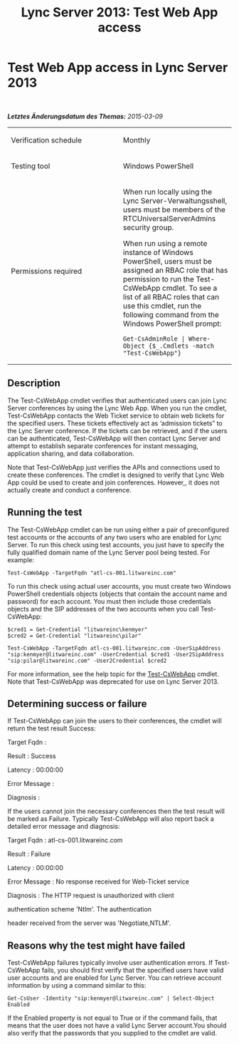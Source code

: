 ﻿---
title: 'Lync Server 2013: Test Web App access'
TOCTitle: Test Web App access
ms:assetid: 17d67ea3-f74d-4952-ac2b-92c0dacc8014
ms:mtpsurl: https://technet.microsoft.com/de-de/library/Dn767944(v=OCS.15)
ms:contentKeyID: 62486198
ms.date: 05/19/2016
mtps_version: v=OCS.15
ms.translationtype: HT
---

# Test Web App access in Lync Server 2013

 

_**Letztes Änderungsdatum des Themas:** 2015-03-09_


<table>
<colgroup>
<col style="width: 50%" />
<col style="width: 50%" />
</colgroup>
<tbody>
<tr class="odd">
<td><p>Verification schedule</p></td>
<td><p>Monthly</p></td>
</tr>
<tr class="even">
<td><p>Testing tool</p></td>
<td><p>Windows PowerShell</p></td>
</tr>
<tr class="odd">
<td><p>Permissions required</p></td>
<td><p>When run locally using the Lync Server-Verwaltungsshell, users must be members of the RTCUniversalServerAdmins security group.</p>
<p>When run using a remote instance of Windows PowerShell, users must be assigned an RBAC role that has permission to run the Test-CsWebApp cmdlet. To see a list of all RBAC roles that can use this cmdlet, run the following command from the Windows PowerShell prompt:</p>
<pre><code>Get-CsAdminRole | Where-Object {$_.Cmdlets -match &quot;Test-CsWebApp&quot;}</code></pre></td>
</tr>
</tbody>
</table>


## Description

The Test-CsWebApp cmdlet verifies that authenticated users can join Lync Server conferences by using the Lync Web App. When you run the cmdlet, Test-CsWebApp contacts the Web Ticket service to obtain web tickets for the specified users. These tickets effectively act as ‘admission tickets” to the Lync Server conference. If the tickets can be retrieved, and if the users can be authenticated, Test-CsWebApp will then contact Lync Server and attempt to establish separate conferences for instant messaging, application sharing, and data collaboration.

Note that Test-CsWebApp just verifies the APIs and connections used to create these conferences. The cmdlet is designed to verify that Lync Web App could be used to create and join conferences. However,, it does not actually create and conduct a conference.

## Running the test

The Test-CsWebApp cmdlet can be run using either a pair of preconfigured test accounts or the accounts of any two users who are enabled for Lync Server. To run this check using test accounts, you just have to specify the fully qualified domain name of the Lync Server pool being tested. For example:

    Test-CsWebApp -TargetFqdn "atl-cs-001.litwareinc.com"

To run this check using actual user accounts, you must create two Windows PowerShell credentials objects (objects that contain the account name and password) for each account. You must then include those credentials objects and the SIP addresses of the two accounts when you call Test-CsWebApp:

    $cred1 = Get-Credential "litwareinc\kenmyer"
    $cred2 = Get-Credential "litwareinc\pilar"
    
    Test-CsWebApp -TargetFqdn atl-cs-001.litwareinc.com -UserSipAddress "sip:kenmyer@litwareinc.com" -UserCredential $cred1 -User2SipAddress "sip:pilar@litwareinc.com" -User2Credential $cred2

For more information, see the help topic for the [Test-CsWebApp](https://docs.microsoft.com/en-us/powershell/module/skype/Test-CsWebApp) cmdlet. Note that Test-CsWebApp was deprecated for use on Lync Server 2013.

## Determining success or failure

If Test-CsWebApp can join the users to their conferences, the cmdlet will return the test result Success:

Target Fqdn :

Result : Success

Latency : 00:00:00

Error Message :

Diagnosis :

If the users cannot join the necessary conferences then the test result will be marked as Failure. Typically Test-CsWebApp will also report back a detailed error message and diagnosis:

Target Fqdn : atl-cs-001.litwareinc.com

Result : Failure

Latency : 00:00:00

Error Message : No response received for Web-Ticket service

Diagnosis : The HTTP request is unauthorized with client

authentication scheme 'Ntlm'. The authentication

header received from the server was 'Negotiate,NTLM'.

## Reasons why the test might have failed

Test-CsWebApp failures typically involve user authentication errors. If Test-CsWebApp fails, you should first verify that the specified users have valid user accounts and are enabled for Lync Server. You can retrieve account information by using a command similar to this:

    Get-CsUser -Identity "sip:kenmyer@litwareinc.com" | Select-Object Enabled

If the Enabled property is not equal to True or if the command fails, that means that the user does not have a valid Lync Server account.You should also verify that the passwords that you supplied to the cmdlet are valid.

